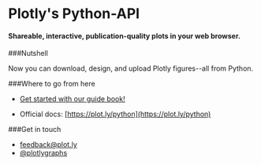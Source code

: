 Plotly's Python-API
===================

#### Shareable, interactive, publication-quality plots in your web browser.

###Nutshell

Now you can download, design, and upload Plotly figures--all from Python.

###Where to go from here

* [Get started with our guide book!](http://nbviewer.ipython.org/github/plotly/python-user-guide/blob/master/s0_getting-started/s0_getting-started.ipynb)

* Official docs: [https://plot.ly/python](https://plot.ly/python)

###Get in touch

- <feedback@plot.ly>
- [@plotlygraphs](https://twitter.com/plotlygraphs)
